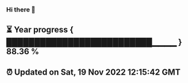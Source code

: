 ### Hi there 👋
⏳ Year progress { ██████████████████████████▁▁▁▁ } 88.36 %
---
⏰ Updated on Sat, 19 Nov 2022 12:15:42 GMT
---
